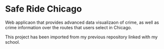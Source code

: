 # Safe Ride Chicago
Web applicaon that provides advanced data visualizaon of crime, as well as crime information over the routes that users select in Chicago. 

This project has been imported from my previous repository linked with my school.
